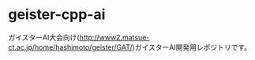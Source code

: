 # geister-cpp-ai
ガイスターAI大会向け(http://www2.matsue-ct.ac.jp/home/hashimoto/geister/GAT/)ガイスターAI開発用レポジトリです。
